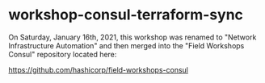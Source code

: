 # workshop-consul-terraform-sync

On Saturday, January 16th, 2021, this workshop was renamed to "Network Infrastructure Automation" and then merged into the "Field Workshops Consul" repository located here:

https://github.com/hashicorp/field-workshops-consul
